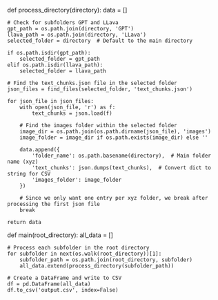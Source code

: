 def process_directory(directory):
    data = []

    # Check for subfolders GPT and LLava
    gpt_path = os.path.join(directory, 'GPT')
    llava_path = os.path.join(directory, 'LLava')
    selected_folder = directory  # Default to the main directory

    if os.path.isdir(gpt_path):
        selected_folder = gpt_path
    elif os.path.isdir(llava_path):
        selected_folder = llava_path

    # Find the text_chunks.json file in the selected folder
    json_files = find_files(selected_folder, 'text_chunks.json')

    for json_file in json_files:
        with open(json_file, 'r') as f:
            text_chunks = json.load(f)

        # Find the images folder within the selected folder
        image_dir = os.path.join(os.path.dirname(json_file), 'images')
        image_folder = image_dir if os.path.exists(image_dir) else ''

        data.append({
            'folder_name': os.path.basename(directory),  # Main folder name (xyz)
            'text_chunks': json.dumps(text_chunks),  # Convert dict to string for CSV
            'images_folder': image_folder
        })
        
        # Since we only want one entry per xyz folder, we break after processing the first json file
        break

    return data

def main(root_directory):
    all_data = []

    # Process each subfolder in the root directory
    for subfolder in next(os.walk(root_directory))[1]:
        subfolder_path = os.path.join(root_directory, subfolder)
        all_data.extend(process_directory(subfolder_path))

    # Create a DataFrame and write to CSV
    df = pd.DataFrame(all_data)
    df.to_csv('output.csv', index=False)
